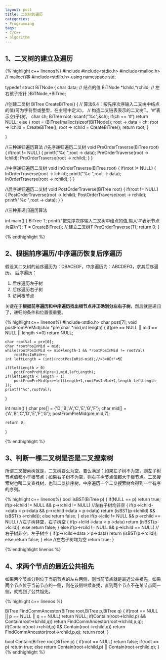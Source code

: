 ```yaml
---
layout: post
title: 二叉树的遍历
categories:
- Programming
tags:
- C/C++
- algorithm
---
```


## 1、二叉树的建立及遍历

{% highlight c++ linenos%}
#include<iostream>
#include<stdio.h>
#include<malloc.h> // malloc()等
#include<stdlib.h>
using namespace std;

typedef struct BiTNode
 {
    char data; // 结点的值
    BiTNode *lchild,*rchild; // 左右孩子指针
 }BiTNode,*BiTree;

//创建二叉树
BiTree CreateBiTree()
 { // 算法6.4：按先序次序输入二叉树中结点的值(可为字符型或整型，在主程中定义)，
   // 构造二叉链表表示的二叉树T。'#'表示空(子)树。
   char ch;
   BiTree root;
   scanf("%c",&ch);
   if(ch == '#')
    return NULL;
   else
   {
       root = (BiTree)malloc(sizeof(BiTNode));
       root -> data = ch;
       root -> lchild = CreateBiTree();
       root -> rchild = CreateBiTree();
       return root;
   }

 }

//三种递归遍历算法
//先序递归遍历二叉树
void PreOrderTraverse(BiTree root)
{
    if(root != NULL)
    {
        printf("%c ",root -> data);
        PreOrderTraverse(root -> lchild);
        PreOrderTraverse(root -> rchild);
    }
}

//中序递归遍历二叉树
void InOrderTraverse(BiTree root)
{
    if(root != NULL)
    {
        InOrderTraverse(root -> lchild);
        printf("%c ",root -> data);
        InOrderTraverse(root -> rchild);
    }
}

//后序递归遍历二叉树
void PostOrderTraverse(BiTree root)
{
    if(root != NULL)
    {
        PostOrderTraverse(root -> lchild);
        PostOrderTraverse(root -> rchild);
        printf("%c ",root -> data);
    }
}

//三种非递归遍历算法


 int main()
 {
   BiTree T;
   printf("按先序次序输入二叉树中结点的值,输入‘#’表示节点为空\n");
   T = CreateBiTree(); // 建立二叉树T
   PreOrderTraverse(T);
   return 0;
 }

{% endhighlight %}

## 2、根据前序遍历/中序遍历恢复后序遍历
假设某二叉树的前序遍历为：DBACEGF，中序遍历为：ABCDEFG，求其后序遍历。
后序遍历：

1. 后序遍历左子树
2. 后序遍历右子树
3. 访问根节点

关键在于**根据前序遍历和中序遍历找出根节点并正确划分左右子树**，然后就是递归了，递归的条件和位置很重要。

{% highlight c++ linenos%}
#include<stdio.h>
char post[7];
void postFromPreMid(char *pre,char *mid,int length)
{
    if(pre == NULL || mid == NULL || length <=0)
        return NULL;

    char rootVal = pre[0];
    char *rootPosInMid = mid;
    while(rootPosInMid <= mid+length-1 && *rootPosInMid != rootVal)
        rootPosInMid++;
    int leftLength = (int)(rootPosInMid-mid);//×ó×ÓÊ÷³¤¶È

    if(leftLength > 0)
        postFromPreMid(pre+1,mid,leftLength);
    if(leftLength < length - 1)
        postFromPreMid(pre+leftLength+1,rootPosInMid+1,length-leftLength-1);
    printf("%c",rootVal);
}

int main()
{
    char pre[] = {'D','B','A','C','E','G','F'};
    char mid[] = {'A','B','C','D','E','F','G'};
    postFromPreMid(pre,mid,7);

    return 0;
}

{% endhighlight %}

## 3、判断一棵二叉树是否是二叉搜索树
所谓二叉搜索树就是，二叉树要么为空，要么满足：如果左子树不为空，则左子树节点值都小于根节点；如果右子树不为空，则右子树节点值都大于根节点。二叉搜索树也叫二叉查找树，也叫二叉排序树，中序遍历一个二叉搜索树会得到一个有序的序列。

{% highlight c++ linenos%}
bool isBST(BiTree p)
{
	if(NULL == p)
		return true;
	if(p->lchild != NULL && p->rchild != NULL)		//左右子树均非空 
	{
		if(p->lchild->data < p->data && p->rchild->data > p->data)
			return (isBST(p->lchild) && isBST(p->rchild));
		else
			return false;
	}
	else if(p->lcild != NULL && p->rchild == NULL)		//左子树非空，右子树空 
	{
		if(p->lcild->data < p->data)
			return (isBST(p->lcild));
		else
	 		return false;
	}
	else if(p->rcild != NULL && p->lchild == NULL)		//右子树非空，左子树空 
	{
		if(p->rcild->data > p->data)
			return (isBST(p->rcild));
		else
	 		return false;
	}
	else		//左右子树均为空 
		return true;
}

{% endhighlight linenos %}

## 4、求两个节点的最近公共祖先
如果两个节点分别位于当前节点的左右两侧，则当前节点就是最近公共祖先，如果两个节点位于当前节点的一侧，则在该侧继续查找，直到两个节点不在某节点同一侧，就找到了公共祖先。

{% highlight c++ linenos %}

BiTree FindCommAncestor(BiTree root,BiTree p,BiTree q)
{
	if(root == NULL || p == NULL || q == NULL)
		return NULL;
	if(Contain(root->lchild,p) && Contain(root->lchild,q))
		return FindCommAncestor(root->lchild,p,q);
	if(Contain(root->rchild,p) && Contain(root->rchild,q))
		return FindCommAncestor(root->rchild,p,q);
	return root;
}

bool Contain(BiTree root,BiTree p)
{
	if(root == NULL)
		return false;
	if(root == p)
 		retutn true;
	else
		return Contain(root->lchild,p) || Contain(root->rchild,q);
}
{% endhighlight %}











